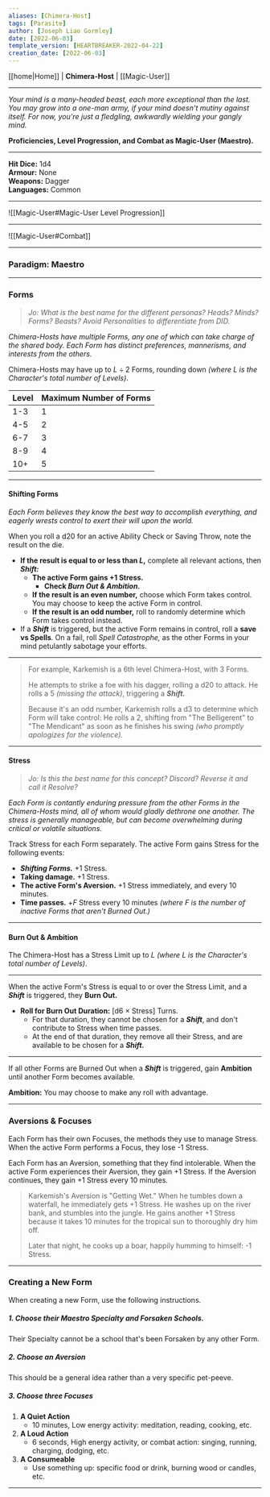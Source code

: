 ```yaml
---
aliases: [Chimera-Host]
tags: [Parasite]
author: [Joseph Liao Gormley]
date: [2022-06-03]
template_version: [HEARTBREAKER-2022-04-22]
creation_date: [2022-06-03]
---
```

[[home|Home]] | **Chimera-Host** | [[Magic-User]]
___
*Your mind is a many-headed beast, each more exceptional than the last. You may grow into a one-man army, if your mind doesn't mutiny against itself. For now, you're just a fledgling, awkwardly wielding your gangly mind.*

**Proficiencies, Level Progression, and Combat as Magic-User (Maestro).**
___
**Hit Dice:** 1d4<br>**Armour:** None<br>**Weapons:** Dagger<br>**Languages:** Common
___
![[Magic-User#Magic-User Level Progression]]
___
![[Magic-User#Combat]]
___
### Paradigm: Maestro

___
### Forms
> *Jo: What is the best name for the different personas? Heads? Minds? Forms? Beasts? Avoid Personalities to differentiate from DID.*

*Chimera-Hosts have multiple Forms, any one of which can take charge of the shared body. Each Form has distinct preferences, mannerisms, and interests from the others.*

Chimera-Hosts may have up to $L \div 2$ Forms, rounding down *(where $L$ is the Character's total number of Levels)*. <!-- Confusion Alert: Careful, this is *total* levels, rather than Levels in Chimera specifically. Revisit for consistency if this is ever an issue -->

| Level | Maximum Number of Forms |
| ----- | ------------- |
| 1-3   | 1             |
| 4-5   | 2             |
| 6-7   | 3             |
| 8-9   | 4             |
| 10+   | 5             |

___
#### Shifting Forms
*Each Form believes they know the best way to accomplish everything, and eagerly wrests control to exert their will upon the world.*

When you roll a d20 for an active Ability Check or Saving Throw, note the result on the die.
- **If the result is equal to or less than $L$,** complete all relevant actions, then ***Shift:***
	- **The active Form gains +1 Stress.**
		- **Check *Burn Out & Ambition.***
	- **If the result is an even number,** choose which Form takes control. You may choose to keep the active Form in control.
	- **If the result is an odd number,** roll to randomly determine which Form takes control instead.
- If a ***Shift*** is triggered, but the active Form remains in control, roll a **save vs Spells**. On a fail, roll *Spell Catastrophe,* as the other Forms in your mind petulantly sabotage your efforts.

<!-- The result on the d20 is the number of Turns that this Form will keep control *(A Turn is 10 minutes)*. ***Shifting*** again is prevented until that duration expires.-->

<!-- > *Jo:  Cooldown duration is a really useful dial to control how unpredictable the Chimera is. Shifting every combat round seems too volatile, while lasting days without Shifting seems dull. I think shifting every 10-60 minutes is a happy medium?-->

<!-- ALTERNATIVELY, BURN OUT. DURATION IS HOW LONG THAT FORM CANNOT BE CHOSEN. I think this is a good balance? You can expect  to Shift every 10-60 minutes most of the time. (Younger Chimera's flit back and forth between their 2 Forms every 10-20 minutes lol, while Veteran Chimera Forms might hold on 1-2 hours!)-->

<!--After ***Shifting,*** roll *Duration* to determine how long this Form keeps control.
| d12   | Duration                 |
| -----: | ------------------------ |
| 12    | d6 Days *(1-6 days)*       |
| 10-11 | d6 Turns *(10-60 minutes)* |
| 1-9   | d6 Rounds *(6-36 seconds)* |-->

<!--
> ALTERNATIVE:
> The result on the d20 roll is the number of Turns *(10 minutes)* that this Form will keep control. After ***Shifting,*** this Form keeps control fouse the following formula to determine how long this Form keeps control:
> d20 result $\times$ -->
___
> For example, Karkemish is a 6th level Chimera-Host, with 3 Forms.
> 
> He attempts to strike a foe with his dagger, rolling a d20 to attack. He rolls a 5 *(missing the attack)*, triggering a ***Shift.***
>
> Because it's an odd number, Karkemish rolls a d3 to determine which Form will take control: He rolls a 2, shifting from "The Belligerent" to "The Mendicant" as soon as he finishes his swing *(who promptly apologizes for the violence).*
<!-- The Mendicant stays in charge for 50 minutes, and then ***Shifting*** becomes possible again.-->
<!-- If he had rolled a 2, 4, or 6, a ***Shift*** would have been triggered, but he could have chosen to remain in the same form to continue fighting violently.-->
___
#### Stress
> *Jo: Is this the best name for this concept? Discord? Reverse it and call it Resolve?*

*Each Form is contantly enduring pressure from the other Forms in the Chimera-Hosts mind, all of whom would gladly dethrone one another. The stress is generally manageable, but can become overwhelming during critical or volatile situations.*

Track Stress for each Form separately. The active Form gains Stress for the following events:
- ***Shifting Forms.*** +1 Stress.
- **Taking damage.** +1 Stress.
- **The active Form's Aversion.** +1 Stress immediately, and every 10 minutes.
- **Time passes.** +$F$ Stress every 10 minutes *(where $F$ is the number of inactive Forms that aren't Burned Out.)*


___
#### Burn Out & Ambition
The Chimera-Host has a Stress Limit up to $L$ *(where $L$ is the Character's total number of Levels)*. <!-- Confusion Alert: Careful, this is *total* levels, rather than Levels in Chimera specifically. Revisit for consistency if this is ever an issue --> 
___
When the active Form's Stress is equal to or over the Stress Limit, and a ***Shift*** is triggered, they **Burn Out.**
- **Roll for Burn Out Duration:** [d6 $\times$ Stress] Turns. 
	- For that duration, they cannot be chosen for a ***Shift***, and don't contribute to Stress when time passes.
	- At the end of that duration, they remove all their Stress, and are available to be chosen for a ***Shift.***

___
If all other Forms are Burned Out when a ***Shift*** is triggered, gain **Ambition** until another Form becomes available. 

**Ambition:** You may choose to make any roll with advantage.

<!-- Roll $X$d6, where $X$ is the current Form's Stress. The current Form is Burned Out for that many turns *(A Turn is 10 minutes)*. -->

___
### Aversions & Focuses
Each Form has their own Focuses, the methods they use to manage Stress. When the active Form performs a Focus, they lose -1 Stress.

Each Form has an Aversion, something that they find intolerable. When the active Form experiences their Aversion, they gain +1 Stress. If the Aversion continues, they gain +1 Stress every 10 minutes.

> Karkemish's Aversion is "Getting Wet." When he tumbles down a waterfall, he immediately gets +1 Stress. He washes up on the river bank, and stumbles into the jungle. He gains another +1 Stress because it takes 10 minutes for the tropical sun to thoroughly dry him off.
> 
> Later that night, he cooks up a boar, happily humming to himself: -1 Stress.
___
### Creating a New Form
When creating a new Form, use the following instructions.

##### 1. Choose their Maestro Specialty and Forsaken Schools.
Their Specialty cannot be a school that's been Forsaken by any other Form.
##### 2. Choose an Aversion
This should be a general idea rather than a very specific pet-peeve.

##### 3. Choose three Focuses
1. **A Quiet Action**
	- 10 minutes, Low energy activity: meditation, reading, cooking, etc.
2. **A Loud Action**
	- 6 seconds, High energy activity, or combat action: singing, running, charging, dodging, etc.
3. **A Consumeable**
	- Use something up: specific food or drink, burning wood or candles, etc.







___
<!--*See also:* 
*References:*
*Source:* -->
<!-- Sources, read more, links, etc. -->
<!-- *Source: Entry by [[Mike Maxin]].* -->
<!-- Leave an empty line at the end, otherwise Exporter complains. -->
